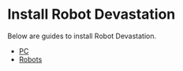 # Install Robot Devastation

Below are guides to install Robot Devastation.

* [PC](instalar-robot-devastation---PC.md)
* [Robots](instalar-robot-devastation---robots.md)
